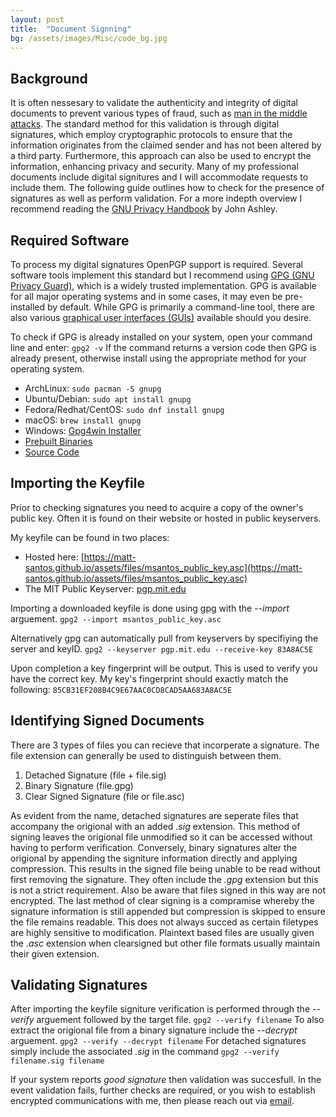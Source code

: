```yaml
---
layout: post
title:  "Document Signning"
bg: /assets/images/Misc/code_bg.jpg
---
```


## Background

It is often nessesary to validate the authenticity and integrity of digital documents to prevent various types of fraud, such as [man in the middle attacks](https://en.wikipedia.org/wiki/Man-in-the-middle_attack). The standard method for this validation is through digital signatures, which employ cryptographic protocols to ensure that the information originates from the claimed sender and has not been altered by a third party. Furthermore, this approach can also be used to encrypt the information, enhancing privacy and security. Many of my professional documents include digital signitures and I will accommodate requests to include them. The following guide outlines how to check for the presence of signatures as well as perform validation. For a more indepth overview I recommend reading the [GNU Privacy Handbook](https://www.gnupg.org/gph/en/manual.pdf) by John Ashley.

## Required Software

To process my digital signatures OpenPGP support is required. Several software tools implement this standard but I recommend using [GPG (GNU Privacy Guard)](https://gnupg.org/), which is a widely trusted implementation. GPG is available for all major operating systems and in some cases, it may even be pre-installed by default. While GPG is primarily a command-line tool, there are also various [graphical user interfaces (GUIs)](https://www.gnupg.org/software/frontends.html) available should you desire.

To check if GPG is already installed on your system, open your command line and enter:
```gpg2 -v```
If the command returns a version code then GPG is already present, otherwise install using the appropriate method for your operating system.

- ArchLinux: `sudo pacman -S gnupg`
- Ubuntu/Debian: `sudo apt install gnupg`
- Fedora/Redhat/CentOS: `sudo dnf install gnupg`
- macOS: `brew install gnupg`
- Windows: [Gpg4win Installer](https://gpg4win.org/download.html)
- [Prebuilt Binaries](https://gnupg.org/download/index.html#binary)
- [Source Code](https://gnupg.org/ftp/gcrypt/gnupg/)

## Importing the Keyfile

Prior to checking signatures you need to acquire a copy of the owner's public key. Often it is found on their website or hosted in public keyservers.

My keyfile can be found in two places:
- Hosted here: [https://matt-santos.github.io/assets/files/msantos_public_key.asc](https://matt-santos.github.io/assets/files/msantos_public_key.asc)
- The MIT Public Keyserver: [pgp.mit.edu](https://pgp.mit.edu/pks/lookup?op=get&search=0x8CAD5AA683A8AC5E)

Importing a downloaded keyfile is done using gpg with the *--import* arguement.
```gpg2 --import msantos_public_key.asc```

Alternatively gpg can automatically pull from keyservers by specifiying the server and keyID.
```gpg2 --keyserver pgp.mit.edu --receive-key 83A8AC5E```

Upon completion a key fingerprint will be output. This is used to verify you have the correct key. My key's fingerprint should exactly match the following:
```85CB31EF208B4C9E67AAC0CD8CAD5AA683A8AC5E``` 

## Identifying Signed Documents

There are 3 types of files you can recieve that incorperate a signature. The file extension can generally be used to distinguish between them.

1. Detached Signature (file + file.sig)
2. Binary Signature (file.gpg)
3. Clear Signed Signature (file or file.asc)

As evident from the name, detached signatures are seperate files that accompany the origional with an added *.sig* extension. This method of signing leaves the origional file unmodified so it can be accessed without having to perform verification. Conversely, binary signatures alter the origional by appending the signiture information directly and applying compression. This results in the signed file being unable to be read without first removing the signature. They often include the *.gpg* extension but this is not a strict requirement. Also be aware that files signed in this way are not encrypted. The last method of clear signing is a compramise whereby the signature information is still appended but compression is skipped to ensure the file remains readable. This does not always succed as certain filetypes are highly sensitive to modification. Plaintext based files are usually given the *.asc* extension when clearsigned but other file formats usually maintain their given extension.

## Validating Signatures

After importing the keyfile signiture verification is performed through the *--verify* arguement followed by the target file.
```gpg2 --verify filename```
To also extract the origional file from a binary signature include the *--decrypt* arguement.
```gpg2 --verify --decrypt filename```
For detached signatures simply include the associated *.sig* in the command
```gpg2 --verify filename.sig filename```

If your system reports *good signature* then validation was succesfull. In the event validation fails, further checks are required, or you wish to establish encrypted communications with me, then please reach out via [email](mailto:matthewsantos@ieee.org).